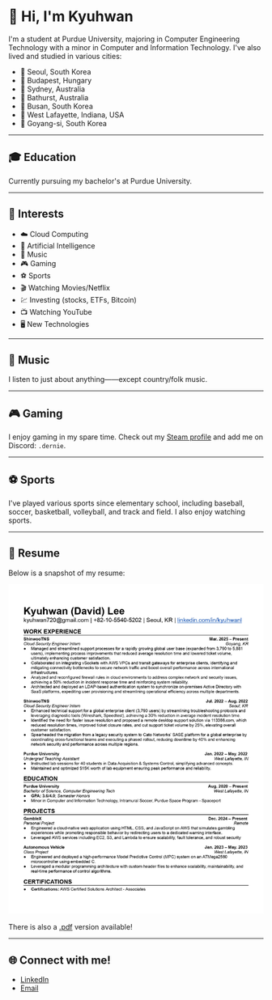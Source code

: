# 👋 Hi, I'm Kyuhwan

I'm a student at Purdue University, majoring in Computer Engineering Technology with a minor in Computer and Information Technology. I've also lived and studied in various cities:

- 📍 Seoul, South Korea
- 📍 Budapest, Hungary
- 📍 Sydney, Australia
- 📍 Bathurst, Australia
- 📍 Busan, South Korea
- 📍 West Lafayette, Indiana, USA
- 📍 Goyang-si, South Korea

---

## 🎓 Education

Currently pursuing my bachelor's at Purdue University.

---

## 🚀 Interests

- ☁️ Cloud Computing
- 🤖 Artificial Intelligence
- 🎵 Music
- 🎮 Gaming
- ⚽ Sports
- 🎬 Watching Movies/Netflix
- 💹 Investing (stocks, ETFs, Bitcoin)
- 📺 Watching YouTube
- 🖥️ New Technologies

---

## 🎵 Music

I listen to just about anything——except country/folk music. 

---

## 🎮 Gaming

I enjoy gaming in my spare time. Check out my [Steam profile](https://steamcommunity.com/id/davidkyuhwanlee/) and add me on Discord: `.dernie`.

---

## ⚽ Sports

I've played various sports since elementary school, including baseball, soccer, basketball, volleyball, and track and field. I also enjoy watching sports.

---

## 📄 Resume

Below is a snapshot of my resume:

![](./resume.jpg)

There is also a [.pdf](./Kyuhwan_Lee_Resume_2025.pdf) version available!

---

## 🌐 Connect with me!

- [LinkedIn](https://www.linkedin.com/in/kyuhwanl)
- [Email](mailto:kyuhwan720@gmail.com)
